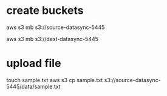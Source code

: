 
# create buckets 

aws s3 mb  s3://source-datasync-5445

aws s3 mb s3://dest-datasync-5445


# upload file

touch sample.txt
aws s3 cp sample.txt s3://source-datasync-5445/data/sample.txt
